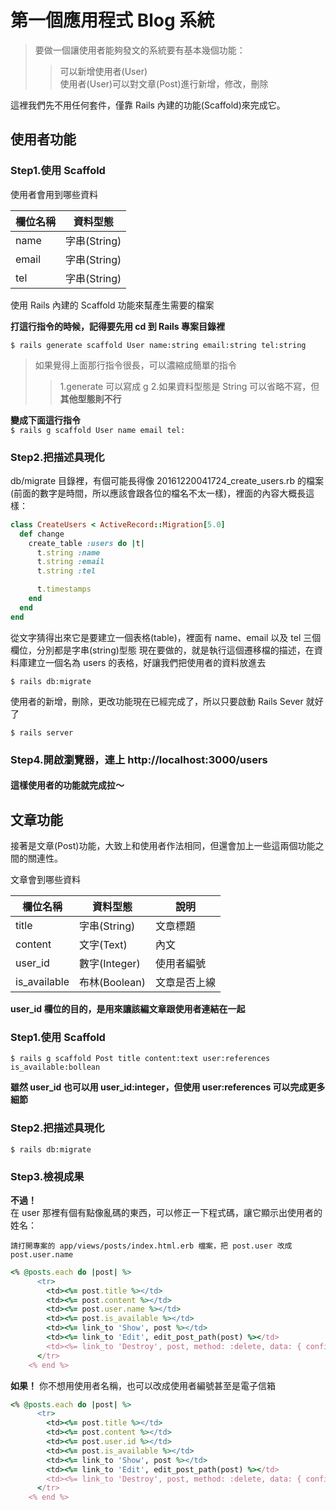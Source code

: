 # 第一個應用程式 Blog 系統
>要做一個讓使用者能夠發文的系統要有基本幾個功能：
>>可以新增使用者(User)  
>>使用者(User)可以對文章(Post)進行新增，修改，刪除

這裡我們先不用任何套件，僅靠 Rails 內建的功能(Scaffold)來完成它。

## 使用者功能
### Step1.使用 Scaffold
使用者會用到哪些資料

| 欄位名稱 | 資料型態 |
| ------- | ------- |
| name   |字串(String)|
|  email |字串(String)|
|  tel   |字串(String)|

 使用 Rails 內建的 Scaffold 功能來幫產生需要的檔案

**打這行指令的時候，記得要先用 cd 到 Rails 專案目錄裡**  

`$ rails generate scaffold User name:string email:string tel:string`
>如果覺得上面那行指令很長，可以濃縮成簡單的指令
>>1.generate 可以寫成 g
>>2.如果資料型態是 String 可以省略不寫，但**其他型態則不行**

**變成下面這行指令**  
`$ rails g scaffold User name email tel:`

### Step2.把描述具現化
db/migrate 目錄裡，有個可能長得像 20161220041724_create_users.rb 的檔案(前面的數字是時間，所以應該會跟各位的檔名不太一樣)，裡面的內容大概長這樣：
```ruby
class CreateUsers < ActiveRecord::Migration[5.0]
  def change
    create_table :users do |t|
      t.string :name
      t.string :email
      t.string :tel

      t.timestamps
    end
  end
end
```
從文字猜得出來它是要建立一個表格(table)，裡面有 name、email 以及 tel 三個欄位，分別都是字串(string)型態
現在要做的，就是執行這個遷移檔的描述，在資料庫建立一個名為 users 的表格，好讓我們把使用者的資料放進去

`$ rails db:migrate`

使用者的新增，刪除，更改功能現在已經完成了，所以只要啟動 Rails Sever 就好了

`$ rails server`

### Step4.開啟瀏覽器，連上 http://localhost:3000/users
#### 這樣使用者的功能就完成拉～

## 文章功能
接著是文章(Post)功能，大致上和使用者作法相同，但還會加上一些這兩個功能之間的關連性。

文章會到哪些資料

| 欄位名稱     | 資料型態    | 說明      |
| ----------- | ---------- | --------- |
| title      |字串(String) |文章標題   |
|  content   |文字(Text)   |內文      |
|  user_id   |數字(Integer)|使用者編號 |
|is_available|布林(Boolean)|文章是否上線|

**user_id 欄位的目的，是用來讓該編文章跟使用者連結在一起**

### Step1.使用 Scaffold
`$ rails g scaffold Post title content:text user:references is_available:bollean`

**雖然 user_id 也可以用 user_id:integer，但使用 user:references 可以完成更多細節**

### Step2.把描述具現化  

`$ rails db:migrate
`
### Step3.檢視成果

**不過！**  
在 user 那裡有個有點像亂碼的東西，可以修正一下程式碼，讓它顯示出使用者的姓名：

```
請打開專案的 app/views/posts/index.html.erb 檔案，把 post.user 改成 post.user.name
```

```ruby
<% @posts.each do |post| %>
      <tr>
        <td><%= post.title %></td>
        <td><%= post.content %></td>
        <td><%= post.user.name %></td>
        <td><%= post.is_available %></td>
        <td><%= link_to 'Show', post %></td>
        <td><%= link_to 'Edit', edit_post_path(post) %></td>
        <td><%= link_to 'Destroy', post, method: :delete, data: { confirm: 'Are you sure?' } %></td>
      </tr>
    <% end %>
```

**如果！**
你不想用使用者名稱，也可以改成使用者編號甚至是電子信箱

```ruby
<% @posts.each do |post| %>
      <tr>
        <td><%= post.title %></td>
        <td><%= post.content %></td>
        <td><%= post.user.id %></td>
        <td><%= post.is_available %></td>
        <td><%= link_to 'Show', post %></td>
        <td><%= link_to 'Edit', edit_post_path(post) %></td>
        <td><%= link_to 'Destroy', post, method: :delete, data: { confirm: 'Are you sure?' } %></td>
      </tr>
    <% end %>
```
